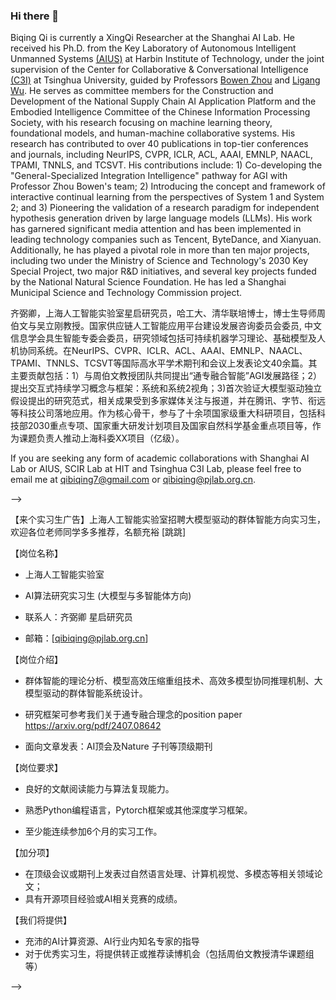 ### Hi there 👋

<!--
**Biqing-Qi/Biqing-Qi** is a ✨ _special_ ✨ repository because its `README.md` (this file) appears on your GitHub profile.

Here are some ideas to get you started:

- I’m currently working on ...
- 🌱 I’m currently learning ...
- 👯 I’m looking to collaborate on ...
- 🤔 I’m looking for help with ...
- 💬 Ask me about ...
-  How to reach me: ...
- 😄 Pronouns: ...
- ⚡ Fun fact: ...
-->

Biqing Qi is currently a XingQi Researcher at the Shanghai AI Lab. He received his Ph.D. from the Key Laboratory of Autonomous Intelligent Unmanned Systems [(AIUS)](https://aius.hit.edu.cn/12888/list.htm) at Harbin Institute of Technology, under the joint supervision of the Center for Collaborative & Conversational Intelligence  [(C3I)](http://c3i.ee.tsinghua.edu.cn/people/)  at Tsinghua University, guided by Professors [Bowen Zhou](http://web.ee.tsinghua.edu.cn/zhoubowen/zh_CN/index.htm) and [Ligang Wu](https://homepage.hit.edu.cn/wuligang). He serves as committee members for the Construction and Development of the National Supply Chain AI Application Platform and the Embodied Intelligence Committee of the Chinese Information Processing Society, with his research focusing on machine learning theory, foundational models, and human-machine collaborative systems.
His research has contributed to over 40 publications in top-tier conferences and journals, including NeurIPS, CVPR, ICLR, ACL, AAAI, EMNLP, NAACL, TPAMI, TNNLS, and TCSVT. His contributions include: 1) Co-developing the "General-Specialized Integration Intelligence" pathway for AGI with Professor Zhou Bowen's team; 2) Introducing the concept and framework of interactive continual learning from the perspectives of System 1 and System 2; and 3) Pioneering the validation of a research paradigm for independent hypothesis generation driven by large language models (LLMs). His work has garnered significant media attention and has been implemented in leading technology companies such as Tencent, ByteDance, and Xianyuan.
Additionally, he has played a pivotal role in more than ten major projects, including two under the Ministry of Science and Technology's 2030 Key Special Project, two major R&D initiatives, and several key projects funded by the National Natural Science Foundation. He has led a Shanghai Municipal Science and Technology Commission project.

齐弼卿，上海人工智能实验室星启研究员，哈工大、清华联培博士，博士生导师周伯文与吴立刚教授。国家供应链人工智能应用平台建设发展咨询委员会委员, 中文信息学会具生智能专委会委员，研究领域包括可持续机器学习理论、基础模型及人机协同系统。在NeurIPS、CVPR、ICLR、ACL、AAAI、EMNLP、NAACL、TPAMI、TNNLS、TCSVT等国际高水平学术期刊和会议上发表论文40余篇。其主要贡献包括：1）与周伯文教授团队共同提出“通专融合智能”AGI发展路径；2）提出交互式持续学习概念与框架：系统和系统2视角；3)首次验证大模型驱动独立假设提出的研究范式，相关成果受到多家媒体关注与报道，并在腾讯、字节、衔远等科技公司落地应用。作为核心骨干，参与了十余项国家级重大科研项目，包括科技部2030重点专项、国家重大研发计划项目及国家自然科学基金重点项目等，作为课题负责人推动上海科委XX项目（亿级）。

If you are seeking any form of academic collaborations with Shanghai AI Lab or AIUS, SCIR Lab at HIT and Tsinghua C3I Lab, please feel free to email me at [qibiqing7@gmail.com](qibiqing@gmail.com) or [qibiqing@pjlab.org.cn](qibiqing@pjlab.org.cn).

-->

【来个实习生广告】上海人工智能实验室招聘大模型驱动的群体智能方向实习生，欢迎各位老师同学多多推荐，名额充裕 [跳跳]

【岗位名称】

- 上海人工智能实验室

- AI算法研究实习生 (大模型与多智能体方向)

- 联系人：齐弼卿 星启研究员

- 邮箱：[qibiqing@pjlab.org.cn]

【岗位介绍】

- 群体智能的理论分析、模型高效压缩重组技术、高效多模型协同推理机制、大模型驱动的群体智能系统设计。

- 研究框架可参考我们关于通专融合理念的position paper https://arxiv.org/pdf/2407.08642

- 面向文章发表：AI顶会及Nature 子刊等顶级期刊

【岗位要求】

- 良好的文献阅读能力与算法复现能力。

- 熟悉Python编程语言，Pytorch框架或其他深度学习框架。

- 至少能连续参加6个月的实习工作。
  
【加分项】

- 在顶级会议或期刊上发表过自然语言处理、计算机视觉、多模态等相关领域论文；
- 具有开源项目经验或AI相关竞赛的成绩。

【我们将提供】

-  充沛的AI计算资源、AI行业内知名专家的指导
-  对于优秀实习生，将提供转正或推荐读博机会（包括周伯文教授清华课题组等）

-->
<!--
### 📎 Homepages

### 🔥 News

### 💻 Recent Papers

#### 📫 Trustworthy machine learing 

#### 😄 Continual machine Learing 

#### 🌱 Long Sequence Modeling

#### 💬 Multimodal human-AI Collaboration systems
-->
